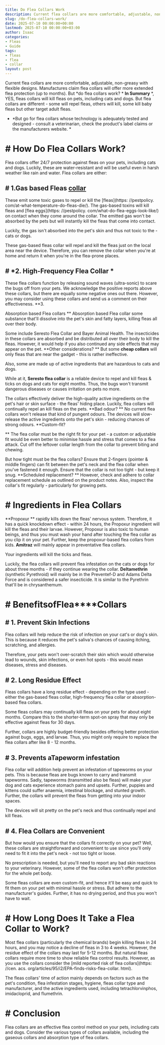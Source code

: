 ```yaml
---
title: Do Flea Collars Work
description: Current flea collars are more comfortable, adjustable, non-greasy with flexible designs. Manufactures claim flea collars will offer more extended flea...
slug: /do-flea-collars-work/
date: 2025-07-10 00:00:00+00:00
lastmod: 2025-07-10 00:00:00+03:00
author: Isaac
categories:
- Fleas
- Guide
tags:
- fleas
- flea
- collar
layout: post
---
```


Current flea collars are more comfortable, adjustable, non-greasy with flexible designs. Manufactures claim flea collars will offer more extended flea protection (up to months). But *do flea collars work? * **In Summary** *, YES, fleas collars will kill fleas on pets, including cats and dogs. But flea collars are different - some will repel fleas, others will kill, some kill baby fleas but other target adult fleas.

* *But go for flea collars whose technology is adequately tested and designed - consult a veterinarian, check the product's label claims or the manufacturers website. *

# # How Do Flea Collars Work?

Flea collars offer 24/7 protection against fleas on your pets, including cats and dogs. Luckily, these are water-resistant and will be useful even in harsh weather like rain and water. Flea collars are either:

## # 1.**Gas based Fleas [collar](https://pestpolicy.com/best-flea-collar-for-cats/)**

These emit some toxic gases to repel or kill the [fleas](https: //pestpolicy. com/at-what-temperature-do-fleas-die/). The gas-based toxins will kill fleas and [flea eggs](https: //pestpolicy. com/what-do-flea-eggs-look-like/) on contact when they come around the collar. The emitted gas won't be absorbed by the pets but will instantly kill the fleas that come into contact.

Luckily, the gas isn't absorbed into the pet's skin and thus not toxic to the - cats or dogs.

These gas-based fleas collar will repel and kill the fleas just on the local area near the device. Therefore, you can remove the collar when you're at home and return it when you're in the flea-prone places.

## # ***2. High-Frequency Flea Collar** *

These flea collars function by releasing sound waves (ultra-sonic) to scare the bugs off from your pets. We acknowledge the positive reports above these collars, but there are equally some negative ones out there. However, you may consider using these collars and send us a comment on their effectiveness. **3.

Absorption based Flea collars ** Absorption based Flea collar some substance that'll dissolve into the pet's skin and fatty layers, killing fleas all over their body.

Some include Seresto Flea Collar and Bayer Animal Health. The insecticides in these collars are absorbed and be distributed all over their body to kill the fleas. However, it would help if you also continued any side effects that may appear on the pet. **Other considerations? ** But some **cheap collars** will only fleas that are near the gadget - this is rather ineffective.

Also, some are made up of active ingredients that are hazardous to cats and dogs.

While at it, **Seresto flea collar** is a reliable device to repel and kill fleas & ticks on dogs and cats for eight months. Thus, the bugs won't transmit dangerous diseases or causes irritation on pets no more.

The collars effectively deliver the high-quality active ingredients on the pet's hair or skin surface - the fleas' hiding place. Luckily, flea collars will continually repel an kill fleas on the pets. **Bad odour? ** No current flea collars won't release that kind of pungent odours. The devices will slow-release the active ingredients onto the pet's skin - reducing chances of strong odours. **Custom-fit?

** The flea collar must be the right fit for your pet - a custom or adjustable fit would be even better to minimise hassle and stress that comes to a flea attack. Cut off the leftover collar length from the collar to prevent biting and chewing.

But how tight must be the flea collars? Ensure that 2-fingers (pointer & middle fingers) can fit between the pet's neck and the flea collar when you've fastened it enough. Ensure that the collar is not too tight - but keep it snug. **Scheduled replacement? ** However, check and adhere to collar replacement schedule as outlined on the product notes. Also, inspect the collar's fit regularly - particularly for growing pets.

# # Ingredients in Flea Collars

**Propoxur ** rapidly kills down the fleas' nervous system. Therefore, it has a quick knockdown effect - within 24 hours, the Propoxur ingredient will kill the fleas and their larvae. However, Propoxur is also toxic to human beings, and thus you must wash your hand after touching the flea collar as you clip it on your pet. Further, keep the propoxur-based flea collars from kids. **Amitraz** will mainly appear in preventative flea collars.

Your ingredients will kill the ticks and fleas.

Luckily, the flea collars will prevent flea infestation on the cats or dogs for about three months - if they continue wearing the collar. **Deltamethrin** (synthetic Pyrethroid) will mainly be in the Preventef-D and Adams Delta Force and is considered a safer insecticide. It is similar to the Pyrethrin that'll be in chrysanthemum.

# # **Benefits**of**Flea****Collars**

## # 1. Prevent Skin Infections

Flea collars will help reduce the risk of infection on your cat's or dog's skin. This is because it reduces the pet's saliva's chances of causing itching, scratching, and allergies.

Therefore, your pets won't over-scratch their skin which would otherwise lead to wounds, skin infections, or even hot spots - this would mean diseases, stress and diseases.

## # **2. Long Residue Effect**

Fleas collars have a long residue effect - depending on the type used - either the gas-based fleas collar, high-frequency flea collar or absorption-based flea collars.

Some fleas collars may continually kill fleas on your pets for about eight months. Compare this to the shorter-term spot-on spray that may only be effective against fleas for 30 days.

Further, collars are highly budget-friendly besides offering better protection against bugs, eggs, and larvae. Thus, you might only require to replace the flea collars after like 8 - 12 months.

## # 3. Prevents aTapeworm infestation

Flea collar will addition help prevent an infestation of tapeworms on your pets. This is because fleas are bugs known to carry and transmit tapeworms. Sadly, tapeworms (transmitted also be fleas) will make your dog and cats experience stomach pains and upsets. Further, puppies and kittens could suffer anaemia, intestinal blockage, and stunted growth. Further, the collars will prevent the fleas from getting into your indoor spaces.

The devices will sit pretty on the pet's neck and thus continually repel and kill fleas.

## # 4. Flea Collars are Convenient

But how would you ensure that the collars fit correctly on your pet? Well, these collars are straightforward and convenient to use since you'll only need to fit it into the pet's neck - not too tight or loose.

No prescription is needed, but you'll need to report any bad skin reactions to your veterinary. However, some of the flea collars won't offer protection for the whole pet body.

Some fleas collars are even custom-fit, and hence it'll be easy and quick to fit them on your pet with minimal hassle or stress. But adhere to the manufacturer's guides. Further, it has no drying period, and thus you won't have to wait.

# # How Long Does It Take a Flea Collar to Work?

Most flea collars (particularly the chemical brands) begin killing fleas in 24 hours, and you may notice a decline of fleas in 3 to 4 weeks. However, the residue effect of the collars may last for 5-12 months. But natural fleas collars require more time to show reliable flea control results. However, as you use the collars consider the [mild reported risk of flea collars](https: //cen. acs. org/articles/95/i2/EPA-finds-risks-flea-collar. html).

The fleas collars' time of action mainly depends on factors such as the pet's condition, flea infestation stages, hygiene, fleas collar type and manufacturer, and the active ingredients used, including tetrachlorvinphos, imidacloprid, and flumethrin.

# # Conclusion

Flea collars are an effective flea control method on your pets, including cats and dogs. Consider the various types of collars available, including the gaseous collars and absorption type of flea collars.
